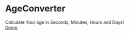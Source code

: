 # AgeConverter
Calculate Your age in Seconds, Minutes, Hours and Days!<br/>
<a href="https://akhtar02.github.io/AgeConverter/">Demo</a>

